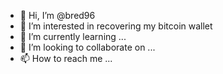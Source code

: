 - 👋 Hi, I’m @bred96
- 👀 I’m interested in recovering my bitcoin wallet
- 🌱 I’m currently learning ...
- 💞️ I’m looking to collaborate on ...
- 📫 How to reach me ...

<!---
bred96/bred96 is a ✨ special ✨ repository because its `README.md` (this file) appears on your GitHub profile.
You can click the Preview link to take a look at your changes.
--->

